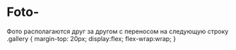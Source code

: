 # Foto-
Фото располагаются друг за другом с переносом на следующую строку
.gallery {
  margin-top: 20px;
  display:flex;
  flex-wrap:wrap;
}
